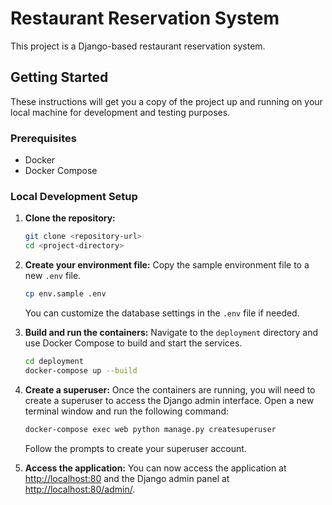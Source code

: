 # Restaurant Reservation System

This project is a Django-based restaurant reservation system.

## Getting Started

These instructions will get you a copy of the project up and running on your local machine for development and testing purposes.

### Prerequisites

-   Docker
-   Docker Compose

### Local Development Setup

1.  **Clone the repository:**
    ```bash
    git clone <repository-url>
    cd <project-directory>
    ```

2.  **Create your environment file:**
    Copy the sample environment file to a new `.env` file.
    ```bash
    cp env.sample .env
    ```
    You can customize the database settings in the `.env` file if needed.

3.  **Build and run the containers:**
    Navigate to the `deployment` directory and use Docker Compose to build and start the services.
    ```bash
    cd deployment
    docker-compose up --build
    ```

4.  **Create a superuser:**
    Once the containers are running, you will need to create a superuser to access the Django admin interface. Open a new terminal window and run the following command:
    ```bash
    docker-compose exec web python manage.py createsuperuser
    ```
    Follow the prompts to create your superuser account.

5.  **Access the application:**
    You can now access the application at [http://localhost:80](http://localhost:80) and the Django admin panel at [http://localhost:80/admin/](http://localhost:80/admin/).
